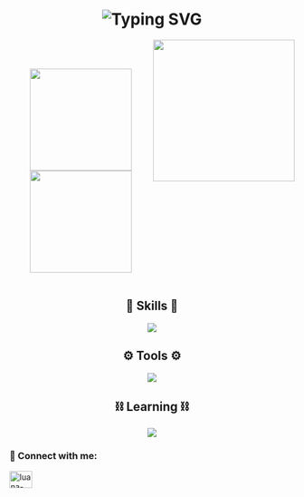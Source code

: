 <h1 align="center">
    <img src="https://readme-typing-svg.herokuapp.com?font=Righteous&size=35&duration=4000&pause=1000&color=F7F7F7&center=true&vCenter=true&random=false&width=500&height=70&lines=Hi+There+%F0%9F%92%AC;I'm+Dev+Luana!" alt="Typing SVG" />
</h1>

<img align="right" src="https://cdn.discordapp.com/attachments/1087133504296472707/1232752734709747843/animated-gif-maker.gif?ex=662a99f3&is=66294873&hm=96ebc1eab561140eeb10cadf0ff90bbe6181a06395d5488801793c2bb20644d3&" height="250px"/>
<br/>

<br/>
<br/>
<div align="center">
  <img height="180cm" src="https://github-readme-stats.vercel.app/api?username=luanacostav&theme=midnight-purple&show_icons=true&bg_color=00000000&rank_icon=github"/>
  <img height="180cm" src="https://github-readme-stats.vercel.app/api/top-langs/?username=luanacostav&layout=compact&theme=midnight-purple&bg_color=00000000"/>
</div>
<br/>
<h2 align="center">🔗 Skills 🔗</h2>
<div align="center">
  <a href="https://skillicons.dev">
    <img src="https://skillicons.dev/icons?i=py,js,html,css,ts,c"/>
  </a>
</div>
<h2 align="center">⚙ Tools ⚙</h2>
<div align="center">
  <a href="https://skillicons.dev">
    <img src="https://skillicons.dev/icons?i=git,vscode,anaconda,notion,replit,stackoverflow"/>
  </a>
</div>
<h2 align="center">⛓ Learning ⛓</h2>
<div align="center">
  <a href="https://skillicons.dev">
    <img src="https://skillicons.dev/icons?i=django,mysql"/>
  </a>
</div>

<h3 align="left">📍 Connect with me:</h3>
<p align="left">
  <a href="https://linkedin.com/in/luana-costa-vasconcelos-613707287" target="blank">
    <img align="center" src="https://raw.githubusercontent.com/rahuldkjain/github-profile-readme-generator/master/src/images/icons/Social/linked-in-alt.svg" alt="luana-costa-vasconcelos-613707287" height="30" width="40" />
  </a>
<p>
